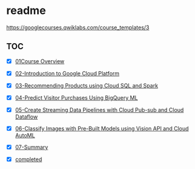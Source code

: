 # readme

https://googlecourses.qwiklabs.com/course_templates/3

## TOC
- [x] [01Course Overview](01CourseOverview/readme.md)
- [x] [02-Introduction to Google Cloud Platform](./02IntroductiontoGoogleCloudPlatform)
- [x] [03-Recommending Products using Cloud SQL and Spark](./03RecommendingProductsusingCloudSQLandSpark)
- [x] [04-Predict Visitor Purchases Using BigQuery ML](./04PredictVisitorPurchasesUsingBigQueryML)
- [x] [05-Create Streaming Data Pipelines with Cloud Pub-sub and Cloud Dataflow](./05CreateStreamingDataPipelineswithCloudPubsubandCloudDataflow)
- [x] [06-Classify Images with Pre-Built Models using Vision API and Cloud AutoML](./06ClassifyImageswithPreBuiltModelsusingVisionAPIandCloudAutoML)
- [x] [07-Summary](./07Summary)
- [x] [completed](./screencapture-googlecourses-qwiklabs-course-templates-3-2020-11-01-17_51_20.pdf)

